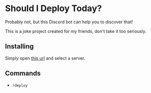 # Should I Deploy Today?

Probably not, but this Discord bot can help you to discover that!

This is a joke project created for my friends, don't take it too seriously.

## Installing

Simply open [this url](https://discord.com/api/oauth2/authorize?client_id=733702406520569919&permissions=2048&scope=bot) and select a server.

## Commands

- `!deploy`
